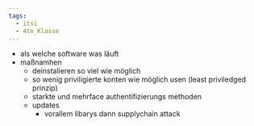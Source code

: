 ```yaml
---
tags:
  - itsi
  - 4te_Klasse
---
```

- als welche software was läuft
- maßnamhen
	- deinstalieren so viel wie möglich
	- so wenig priviligierte konten wie möglich usen (least priviledged prinzip)
	- starkte und mehrface authentifizierungs methoden
	- updates
		- vorallem libarys dann supplychain attack